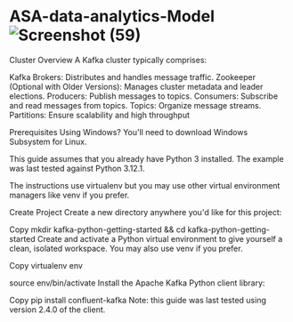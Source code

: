 # ASA-data-analytics-Model![Screenshot (59)](https://github.com/user-attachments/assets/de2bbe9e-beca-4c62-84ff-1835b224239d)
Cluster Overview
A Kafka cluster typically comprises:

Kafka Brokers: Distributes and handles message traffic.
Zookeeper (Optional with Older Versions): Manages cluster metadata and leader elections.
Producers: Publish messages to topics.
Consumers: Subscribe and read messages from topics.
Topics: Organize message streams.
Partitions: Ensure scalability and high throughput

Prerequisites
Using Windows? You'll need to download Windows Subsystem for Linux.

This guide assumes that you already have Python 3 installed. The example was last tested against Python 3.12.1.

The instructions use virtualenv but you may use other virtual environment managers like venv if you prefer.


Create Project
Create a new directory anywhere you'd like for this project:

Copy
mkdir kafka-python-getting-started && cd kafka-python-getting-started
Create and activate a Python virtual environment to give yourself a clean, isolated workspace. You may also use venv if you prefer.

Copy
virtualenv env

source env/bin/activate
Install the Apache Kafka Python client library:

Copy
pip install confluent-kafka
Note: this guide was last tested using version 2.4.0 of the client.

